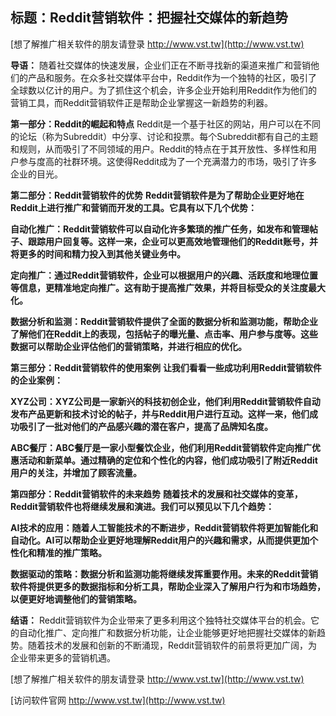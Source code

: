 ## **标题：Reddit营销软件：把握社交媒体的新趋势**

[想了解推广相关软件的朋友请登录 http://www.vst.tw](http://www.vst.tw)

**导语：**
随着社交媒体的快速发展，企业们正在不断寻找新的渠道来推广和营销他们的产品和服务。在众多社交媒体平台中，Reddit作为一个独特的社区，吸引了全球数以亿计的用户。为了抓住这个机会，许多企业开始利用Reddit作为他们的营销工具，而Reddit营销软件正是帮助企业掌握这一新趋势的利器。

**第一部分：Reddit的崛起和特点**
Reddit是一个基于社区的网站，用户可以在不同的论坛（称为Subreddit）中分享、讨论和投票。每个Subreddit都有自己的主题和规则，从而吸引了不同领域的用户。Reddit的特点在于其开放性、多样性和用户参与度高的社群环境。这使得Reddit成为了一个充满潜力的市场，吸引了许多企业的目光。

**第二部分：Reddit营销软件的优势**
**Reddit营销软件是为了帮助企业更好地在Reddit上进行推广和营销而开发的工具。它具有以下几个优势：**

**自动化推广：Reddit营销软件可以自动化许多繁琐的推广任务，如发布和管理帖子、跟踪用户回复等。这样一来，企业可以更高效地管理他们的Reddit账号，并将更多的时间和精力投入到其他关键业务中。**

**定向推广：通过Reddit营销软件，企业可以根据用户的兴趣、活跃度和地理位置等信息，更精准地定向推广。这有助于提高推广效果，并将目标受众的关注度最大化。**

**数据分析和监测：Reddit营销软件提供了全面的数据分析和监测功能，帮助企业了解他们在Reddit上的表现，包括帖子的曝光量、点击率、用户参与度等。这些数据可以帮助企业评估他们的营销策略，并进行相应的优化。**

**第三部分：Reddit营销软件的使用案例**
**让我们看看一些成功利用Reddit营销软件的企业案例：**

**XYZ公司：XYZ公司是一家新兴的科技初创企业，他们利用Reddit营销软件自动发布产品更新和技术讨论的帖子，并与Reddit用户进行互动。这样一来，他们成功吸引了一批对他们的产品感兴趣的潜在客户，提高了品牌知名度。**

**ABC餐厅：ABC餐厅是一家小型餐饮企业，他们利用Reddit营销软件定向推广优惠活动和新菜单。通过精确的定位和个性化的内容，他们成功吸引了附近Reddit用户的关注，并增加了顾客流量。**

**第四部分：Reddit营销软件的未来趋势**
**随着技术的发展和社交媒体的变革，Reddit营销软件也将继续发展和演进。我们可以预见以下几个趋势：**

**AI技术的应用：随着人工智能技术的不断进步，Reddit营销软件将更加智能化和自动化。AI可以帮助企业更好地理解Reddit用户的兴趣和需求，从而提供更加个性化和精准的推广策略。**

**数据驱动的策略：数据分析和监测功能将继续发挥重要作用。未来的Reddit营销软件将提供更多的数据指标和分析工具，帮助企业深入了解用户行为和市场趋势，以便更好地调整他们的营销策略。**

**结语：**
Reddit营销软件为企业带来了更多利用这个独特社交媒体平台的机会。它的自动化推广、定向推广和数据分析功能，让企业能够更好地把握社交媒体的新趋势。随着技术的发展和创新的不断涌现，Reddit营销软件的前景将更加广阔，为企业带来更多的营销机遇。

[想了解推广相关软件的朋友请登录 http://www.vst.tw](http://www.vst.tw)


[访问软件官网 http://www.vst.tw](http://www.vst.tw)
